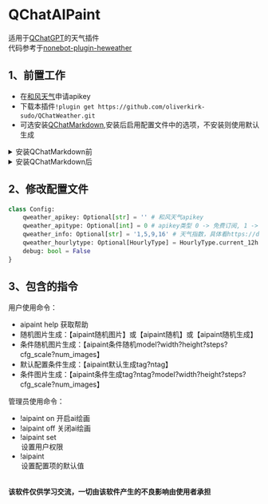 # QChatAIPaint

适用于[QChatGPT](https://github.com/RockChinQ/QChatGPT)的天气插件
<br>
代码参考于[nonebot-plugin-heweather](https://github.com/kexue-z/nonebot-plugin-heweather)

## 1、前置工作

- 在[和风天气](https://dev.qweather.com/)申请apikey
- 下载本插件`!plugin get https://github.com/oliverkirk-sudo/QChatWeather.git`
- 可选安装[QChatMarkdown](https://github.com/oliverkirk-sudo/QChatMarkdown),安装后启用配置文件中的选项，不安装则使用默认生成

<details>
<summary>安装QChatMarkdown前</summary>

![img1](./pic/1.jpg)

</details>

<details>
<summary>安装QChatMarkdown后</summary>

![img2](./pic/2.png)

</details>

## 2、修改配置文件

```python
class Config:
    qweather_apikey: Optional[str] = '' # 和风天气apikey
    qweather_apitype: Optional[int] = 0 # apikey类型 0 -> 免费订阅, 1 -> 标准订阅, 2 -> 商业版
    qweather_info: Optional[str] = '1,5,9,16' # 天气指数，具体看https://dev.qweather.com/docs/resource/indices-info/
    qweather_hourlytype: Optional[HourlyType] = HourlyType.current_12h
    debug: bool = False
}
```

## 3、包含的指令

用户使用命令：

- aipaint help 获取帮助
- 随机图片生成：【aipaint随机图片】或【aipaint随机】或【aipaint随机生成】
- 条件随机图片生成：【aipaint条件随机model?width?height?steps?cfg_scale?num_images】
- 默认配置条件生成：【aipaint默认生成tag?ntag】
- 条件图片生成：【aipaint条件生成tag?ntag?model?width?height?steps?cfg_scale?num_images】

管理员使用命令：

- !aipaint on 开启ai绘画
- !aipaint off 关闭ai绘画
- !aipaint set <option> 设置用户权限
- !aipaint <option> <value> 设置配置项的默认值

</br>
<b>该软件仅供学习交流，一切由该软件产生的不良影响由使用者承担</b>
</br>
